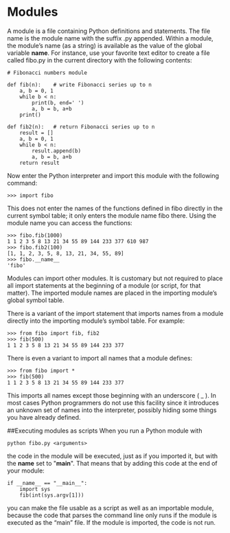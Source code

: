 # Modules

A module is a file containing Python definitions and statements. The file name is the module name with the suffix .py appended. Within a module, the module’s name (as a string) is available as the value of the global variable __name__. For instance, use your favorite text editor to create a file called fibo.py in the current directory with the following contents:

```
# Fibonacci numbers module

def fib(n):    # write Fibonacci series up to n
    a, b = 0, 1
    while b < n:
        print(b, end=' ')
        a, b = b, a+b
    print()

def fib2(n):   # return Fibonacci series up to n
    result = []
    a, b = 0, 1
    while b < n:
        result.append(b)
        a, b = b, a+b
    return result
```
Now enter the Python interpreter and import this module with the following command:
```
>>> import fibo
```
This does not enter the names of the functions defined in fibo directly in the current symbol table; it only enters the module name fibo there. Using the module name you can access the functions:
```
>>> fibo.fib(1000)
1 1 2 3 5 8 13 21 34 55 89 144 233 377 610 987
>>> fibo.fib2(100)
[1, 1, 2, 3, 5, 8, 13, 21, 34, 55, 89]
>>> fibo.__name__
'fibo'
```
Modules can import other modules. It is customary but not required to place all import statements at the beginning of a module (or script, for that matter). The imported module names are placed in the importing module’s global symbol table.

There is a variant of the import statement that imports names from a module directly into the importing module’s symbol table. For example:
```
>>> from fibo import fib, fib2
>>> fib(500)
1 1 2 3 5 8 13 21 34 55 89 144 233 377
```
There is even a variant to import all names that a module defines:
```
>>> from fibo import *
>>> fib(500)
1 1 2 3 5 8 13 21 34 55 89 144 233 377
```
This imports all names except those beginning with an underscore ( \_ ). In most cases Python programmers do not use this facility since it introduces an unknown set of names into the interpreter, possibly hiding some things you have already defined.

##Executing modules as scripts
When you run a Python module with
```
python fibo.py <arguments>
```
the code in the module will be executed, just as if you imported it, but with the __name__ set to "__main__". That means that by adding this code at the end of your module:
```
if __name__ == "__main__":
    import sys
    fib(int(sys.argv[1]))
 ```
 you can make the file usable as a script as well as an importable module, because the code that parses the command line only runs if the module is executed as the “main” file. If the module is imported, the code is not run.